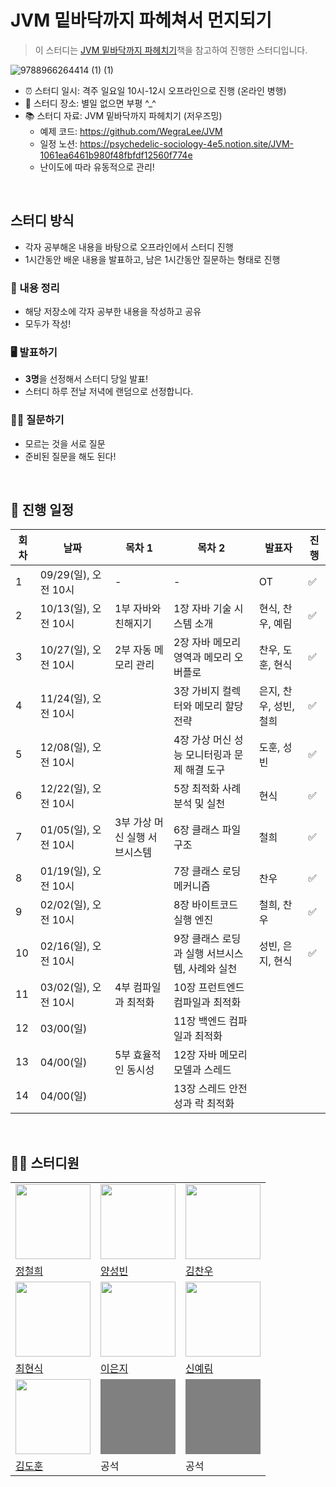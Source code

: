 # JVM 밑바닥까지 파헤쳐서 먼지되기

> 이 스터디는 [JVM 밑바닥까지 파헤치기](https://ebook.insightbook.co.kr/book/164)책을 참고하여 진행한 스터디입니다.

![9788966264414 (1) (1)](https://github.com/user-attachments/assets/88f6c619-e093-442f-b471-24b1dbbdbbd7)

- ⏰ 스터디 일시: 격주 일요일 10시-12시 오프라인으로 진행 (온라인 병행)
- 🏫 스터디 장소: 별일 없으면 부평 ^_^
- 📚 스터디 자료: JVM 밑바닥까지 파헤치기 (저우즈밍)
  - 예제 코드: https://github.com/WegraLee/JVM
  - 일정 노션: https://psychedelic-sociology-4e5.notion.site/JVM-1061ea6461b980f48fbfdf12560f774e
  - 난이도에 따라 유동적으로 관리!

<br/>

## 스터디 방식
- 각자 공부해온 내용을 바탕으로 오프라인에서 스터디 진행
- 1시간동안 배운 내용을 발표하고, 남은 1시간동안 질문하는 형태로 진행

### 📝 내용 정리
- 해당 저장소에 각자 공부한 내용을 작성하고 공유
- 모두가 작성! 

### 🖥️ 발표하기
- **3명**을 선정해서 스터디 당일 발표!
- 스터디 하루 전날 저녁에 랜덤으로 선정합니다.

### 🙋‍♂️ 질문하기
- 모르는 것을 서로 질문 
- 준비된 질문을 해도 된다!

<br/>

## 👥 진행 일정

| 회차 | 날짜 | 목차 1 | 목차 2 | 발표자 | 진행 |
| --- | --- | --- | --- | --- | --- |
| 1 | 09/29(일), 오전 10시 | - | - | OT | :white_check_mark: |
| 2 | 10/13(일), 오전 10시 | 1부 자바와 친해지기 | 1장 자바 기술 시스템 소개 | 현식, 찬우, 예림 | :white_check_mark: |
| 3 | 10/27(일), 오전 10시 | 2부 자동 메모리 관리 | 2장 자바 메모리 영역과 메모리 오버플로 | 찬우, 도훈, 현식 | :white_check_mark: |
| 4 | 11/24(일), 오전 10시 |  | 3장 가비지 컬렉터와 메모리 할당 전략 | 은지, 찬우, 성빈, 철희 | :white_check_mark: |
| 5 | 12/08(일), 오전 10시 |  | 4장 가상 머신 성능 모니터링과 문제 해결 도구 | 도훈, 성빈 | :white_check_mark: |
| 6 | 12/22(일), 오전 10시 |  | 5장 최적화 사례 분석 및 실천 | 현식 | :white_check_mark: |
| 7 | 01/05(일), 오전 10시 | 3부 가상 머신 실행 서브시스템 | 6장 클래스 파일 구조 | 철희 | :white_check_mark: |
| 8 | 01/19(일), 오전 10시 |  | 7장 클래스 로딩 메커니즘 | 찬우 | :white_check_mark: |
| 9 | 02/02(일), 오전 10시 |  | 8장 바이트코드 실행 엔진 | 철희, 찬우 | :white_check_mark: |
| 10 | 02/16(일), 오전 10시 |  | 9장 클래스 로딩과 실행 서브시스템, 사례와 실천 | 성빈, 은지, 현식 | :white_check_mark: |
| 11 | 03/02(일), 오전 10시 | 4부 컴파일과 최적화 | 10장 프런트엔드 컴파일과 최적화 |  |  |
| 12 | 03/00(일) |  | 11장 백엔드 컴파일과 최적화 |  |  |
| 13 | 04/00(일) | 5부 효율적인 동시성 | 12장 자바 메모리 모델과 스레드 |  |  |
| 14 | 04/00(일) |  | 13장 스레드 안전성과 락 최적화 |  |  |

<br/>

## 🏃‍♂️ 스터디원

<table>
  <tr>
    <td>
      <img src="https://avatars.githubusercontent.com/u/96738163?v=4" width="120px" height="120px"/>
    </td>
    <td>
      <img src="https://avatars.githubusercontent.com/u/18282470?v=4" width="120px" height="120px"/>
    </td>
    <td>
      <img src="https://avatars.githubusercontent.com/u/114650607?v=4" width="120px" height="120px"/>
    </td>
  </tr>

  <tr>
    <td>
      <a href="https://github.com/lolmageap">
        정철희
      </a>
    </td>
    <td>
      <a href="https://github.com/SungbinYang">
        양성빈
      </a>
    </td>
    <td>
      <a href="https://github.com/chanwoo040531">
        김찬우
      </a>
    </td>
  </tr>
    <tr>  
    <td>
      <img src="https://avatars.githubusercontent.com/u/10378777?v=4" width="120px" height="120px"/>
    </td>
    <td>
      <img src="https://avatars.githubusercontent.com/u/54785194?v=4" width="120px" height="120px"/>
    </td>
     <td>
      <img src="https://avatars.githubusercontent.com/u/88075691?v=4" width="120px" height="120px"/>
    </td>
  </tr>
  <tr>
    <td>
      <a href="https://github.com/chhs2131">
        최현식
      </a>
    </td>
    <td>
      <a href="https://github.com/ieunji2">
        이은지
      </a>
    </td>
    <td>
      <a href="https://github.com/yelm-212">
        신예림
      </a>
    </td>
  </tr>
  <tr>
    <td>
      <img src="https://avatars.githubusercontent.com/u/37826908?v=4" width="120px" height="120px"/>
    </td>
    <td>
      <div style="background-color: grey; with: 120px; height: 120px;"></div>
    </td>
    <td>
      <div style="background-color: grey; with: 120px; height: 120px;"></div>
    </td>
  </tr>
  <tr>
    <td>
      <a href="https://github.com/shine-17">
        김도훈
      </a>
    </td>
    <td>
      <div>공석</div>
    </td>
    <td>
      <div>공석</div>
    </td>
  </tr>
  </table>
